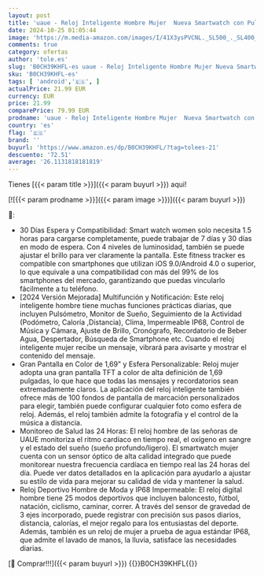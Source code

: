 ```yaml
---
layout: post
title: 'uaue - Reloj Inteligente Hombre Mujer  Nueva Smartwatch con Pulsómetro  1.69" Smartwatch Hombre con Monitor de Sueño  Podómetro  25 Modos Deportes  Impermeable IP68 Pulsera Actividad para Android iOS 2024'
date: 2024-10-25 01:05:44
image: 'https://m.media-amazon.com/images/I/41X3ysPVCNL._SL500_._SL400_.jpg'
comments: true
category: ofertas
author: 'tole.es'
slug: 'B0CH39KHFL-es uaue - Reloj Inteligente Hombre Mujer Nueva Smartwatch con...'
sku: 'B0CH39KHFL-es'
tags: [ 'android','🇪🇸', ]
actualPrice: 21.99 EUR
currency: EUR
price: 21.99
comparePrice: 79.99 EUR
prodname: 'uaue - Reloj Inteligente Hombre Mujer  Nueva Smartwatch con Pulsómetro  1.69" Smartwatch Hombre con Monitor de Sueño  Podómetro  25 Modos Deportes  Impermeable IP68 Pulsera Actividad para Android iOS 2024'
country: 'es'
flag: '🇪🇸'
brand: ''
buyurl: 'https://www.amazon.es/dp/B0CH39KHFL/?tag=tolees-21'
descuento: '72.51'
average: '26.1131818181819'
---
```


Tienes [{{< param title >}}]({{< param buyurl >}}) aqui!

[![{{< param prodname >}}]({{< param image >}})]({{< param buyurl >}})

🔎:

- 30 Días Espera y Compatibilidad: Smart watch women solo necesita 1.5 horas para cargarse completamente, puede trabajar de 7 días y 30 días en modo de espera. Con 4 niveles de luminosidad, también se puede ajustar el brillo para ver claramente la pantalla. Este fitness tracker es compatible con smartphones que utilizan iOS 9.0/Android 4.0 o superior, lo que equivale a una compatibilidad con más del 99% de los smartphones del mercado, garantizando que puedas vincularlo fácilmente a tu teléfono.
- [2024 Versión Mejorada] Multifunción y Notificación: Este reloj inteligente hombre tiene muchas funciones prácticas diarias, que incluyen Pulsómetro, Monitor de Sueño, Seguimiento de la Actividad (Podómetro, Caloría ,Distancia), Clima, Impermeable IP68, Control de Música y Cámara, Ajuste de Brillo, Cronógrafo, Recordatorio de Beber Agua, Despertador, Búsqueda de Smartphone etc. Cuando el reloj inteligente mujer recibe un mensaje, vibrará para avisarte y mostrar el contenido del mensaje.
- Gran Pantalla en Color de 1,69" y Esfera Personalizable: Reloj mujer adopta una gran pantalla TFT a color de alta definición de 1,69 pulgadas, lo que hace que todas las mensajes y recordatorios sean extremadamente claros. La aplicación del reloj inteligente también ofrece más de 100 fondos de pantalla de marcación personalizados para elegir, también puede configurar cualquier foto como esfera de reloj. Además, el reloj también admite la fotografía y el control de la música a distancia.
- Monitoreo de Salud las 24 Horas: El reloj hombre de las señoras de UAUE monitoriza el ritmo cardíaco en tiempo real, el oxígeno en sangre y el estado del sueño (sueño profundo/ligero). El smartwatch mujer cuenta con un sensor óptico de alta calidad integrado que puede monitorear nuestra frecuencia cardíaca en tiempo real las 24 horas del día. Puede ver datos detallados en la aplicación para ayudarlo a ajustar su estilo de vida para mejorar su calidad de vida y mantener la salud.
- Reloj Deportivo Hombre de Moda y IP68 Impermeable: El reloj digital hombre tiene 25 modos deportivos que incluyen baloncesto, fútbol, natación, ciclismo, caminar, correr. A través del sensor de gravedad de 3 ejes incorporado, puede registrar con precisión sus pasos diarios, distancia, calorías, el mejor regalo para los entusiastas del deporte. Además, también es un reloj de mujer a prueba de agua estándar IP68, que admite el lavado de manos, la lluvia, satisface las necesidades diarias.

[🛒 Comprar!!!]({{< param buyurl >}})
{{<world>}}B0CH39KHFL{{</world>}}
